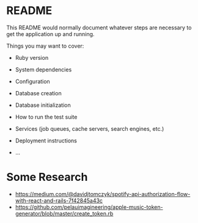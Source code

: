 # README

This README would normally document whatever steps are necessary to get the
application up and running.

Things you may want to cover:

* Ruby version

* System dependencies

* Configuration

* Database creation

* Database initialization

* How to run the test suite

* Services (job queues, cache servers, search engines, etc.)

* Deployment instructions

* ...


# Some Research

* https://medium.com/@davidjtomczyk/spotify-api-authorization-flow-with-react-and-rails-7f42845a43c
* https://github.com/pelauimagineering/apple-music-token-generator/blob/master/create_token.rb